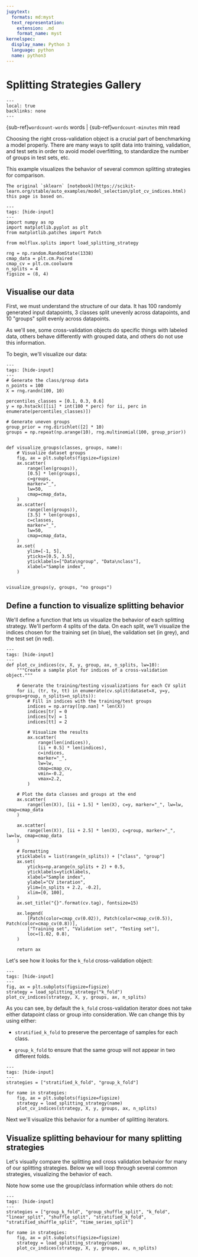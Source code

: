 ```yaml
---
jupytext:
  formats: md:myst
  text_representation:
    extension: .md
    format_name: myst
kernelspec:
  display_name: Python 3
  language: python
  name: python3
---
```


# Splitting Strategies Gallery

```{contents} On this page
---
local: true
backlinks: none
---
```

{sub-ref}`wordcount-words` words | {sub-ref}`wordcount-minutes` min read

Choosing the right cross-validation object is a crucial part of benchmarking a model properly. There are many ways to split
data into training, validation, and test sets in order to avoid model overfitting, to standardize the number of groups in test sets, etc.

This example visualizes the behavior of several common splitting strategies for comparison.

```{seealso}
The original `sklearn` [notebook](https://scikit-learn.org/stable/auto_examples/model_selection/plot_cv_indices.html) this page is based on.
```

```{code-cell} ipython3
---
tags: [hide-input]
---
import numpy as np
import matplotlib.pyplot as plt
from matplotlib.patches import Patch

from molflux.splits import load_splitting_strategy

rng = np.random.RandomState(1338)
cmap_data = plt.cm.Paired
cmap_cv = plt.cm.coolwarm
n_splits = 4
figsize = (8, 4)
```

## Visualise our data

First, we must understand the structure of our data. It has 100 randomly generated input datapoints, 3 classes split
unevenly across datapoints, and 10 "groups" split evenly across datapoints.

As we'll see, some cross-validation objects do specific things with labeled data, others behave differently with
grouped data, and others do not use this information.

To begin, we'll visualize our data:

```{code-cell} ipython3
---
tags: [hide-input]
---
# Generate the class/group data
n_points = 100
X = rng.randn(100, 10)

percentiles_classes = [0.1, 0.3, 0.6]
y = np.hstack([[ii] * int(100 * perc) for ii, perc in enumerate(percentiles_classes)])

# Generate uneven groups
group_prior = rng.dirichlet([2] * 10)
groups = np.repeat(np.arange(10), rng.multinomial(100, group_prior))


def visualize_groups(classes, groups, name):
    # Visualize dataset groups
    fig, ax = plt.subplots(figsize=figsize)
    ax.scatter(
        range(len(groups)),
        [0.5] * len(groups),
        c=groups,
        marker="_",
        lw=50,
        cmap=cmap_data,
    )
    ax.scatter(
        range(len(groups)),
        [3.5] * len(groups),
        c=classes,
        marker="_",
        lw=50,
        cmap=cmap_data,
    )
    ax.set(
        ylim=[-1, 5],
        yticks=[0.5, 3.5],
        yticklabels=["Data\ngroup", "Data\nclass"],
        xlabel="Sample index",
    )


visualize_groups(y, groups, "no groups")
```

## Define a function to visualize splitting behavior

We'll define a function that lets us visualize the behavior of each splitting strategy.
We'll perform 4 splits of the data. On each split, we'll visualize the indices chosen for the training set (in blue),
the validation set (in grey), and the test set (in red).

```{code-cell} ipython3
---
tags: [hide-input]
---
def plot_cv_indices(cv, X, y, group, ax, n_splits, lw=10):
    """Create a sample plot for indices of a cross-validation object."""

    # Generate the training/testing visualizations for each CV split
    for ii, (tr, tv, tt) in enumerate(cv.split(dataset=X, y=y, groups=group, n_splits=n_splits)):
        # Fill in indices with the training/test groups
        indices = np.array([np.nan] * len(X))
        indices[tr] = 0
        indices[tv] = 1
        indices[tt] = 2

        # Visualize the results
        ax.scatter(
            range(len(indices)),
            [ii + 0.5] * len(indices),
            c=indices,
            marker="_",
            lw=lw,
            cmap=cmap_cv,
            vmin=-0.2,
            vmax=2.2,
        )

    # Plot the data classes and groups at the end
    ax.scatter(
        range(len(X)), [ii + 1.5] * len(X), c=y, marker="_", lw=lw, cmap=cmap_data
    )

    ax.scatter(
        range(len(X)), [ii + 2.5] * len(X), c=group, marker="_", lw=lw, cmap=cmap_data
    )

    # Formatting
    yticklabels = list(range(n_splits)) + ["class", "group"]
    ax.set(
        yticks=np.arange(n_splits + 2) + 0.5,
        yticklabels=yticklabels,
        xlabel="Sample index",
        ylabel="CV iteration",
        ylim=[n_splits + 2.2, -0.2],
        xlim=[0, 100],
    )
    ax.set_title("{}".format(cv.tag), fontsize=15)

    ax.legend(
        [Patch(color=cmap_cv(0.02)), Patch(color=cmap_cv(0.5)), Patch(color=cmap_cv(0.8))],
        ["Training set", "Validation set", "Testing set"],
        loc=(1.02, 0.8),
    )

    return ax
```

Let's see how it looks for the `k_fold` cross-validation object:

```{code-cell} ipython3
---
tags: [hide-input]
---
fig, ax = plt.subplots(figsize=figsize)
strategy = load_splitting_strategy("k_fold")
plot_cv_indices(strategy, X, y, groups, ax, n_splits)
```

As you can see, by default the `k_fold` cross-validation iterator does not take either datapoint class or group into
consideration. We can change this by using either:

* `stratified_k_fold` to preserve the percentage of samples for each class.

* `group_k_fold` to ensure that the same group will not appear in two different folds.

```{code-cell} ipython3
---
tags: [hide-input]
---
strategies = ["stratified_k_fold", "group_k_fold"]

for name in strategies:
    fig, ax = plt.subplots(figsize=figsize)
    strategy = load_splitting_strategy(name)
    plot_cv_indices(strategy, X, y, groups, ax, n_splits)
```

Next we'll visualize this behavior for a number of splitting iterators.

## Visualize splitting behaviour for many splitting strategies

Let's visually compare the splitting and cross validation behavior for many of our splitting strategies.
Below we will loop through several common strategies, visualizing the behavior of each.

Note how some use the group/class information while others do not:

```{code-cell} ipython3
---
tags: [hide-input]
---
strategies = ["group_k_fold", "group_shuffle_split", "k_fold", "linear_split", "shuffle_split", "stratified_k_fold", "stratified_shuffle_split", "time_series_split"]

for name in strategies:
    fig, ax = plt.subplots(figsize=figsize)
    strategy = load_splitting_strategy(name)
    plot_cv_indices(strategy, X, y, groups, ax, n_splits)
```
